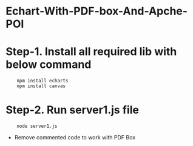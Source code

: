 # Echart-With-PDF-box-And-Apche-POI

# Step-1. Install all required lib with below command
        npm install echarts
        npm install canvas
# Step-2. Run server1.js file 
        node server1.js


* Remove commented code to work with PDF Box
